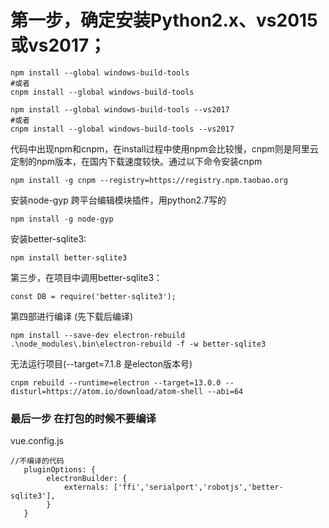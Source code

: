 # 第一步，确定安装Python2.x、vs2015或vs2017；
```
npm install --global windows-build-tools
#或者
cnpm install --global windows-build-tools
 
npm install --global windows-build-tools --vs2017
#或者
cnpm install --global windows-build-tools --vs2017
```
代码中出现npm和cnpm，在install过程中使用npm会比较慢，cnpm则是阿里云定制的npm版本，在国内下载速度较快。通过以下命令安装cnpm
```
npm install -g cnpm --registry=https://registry.npm.taobao.org

```
安装node-gyp 跨平台编辑模块插件，用python2.7写的 
```
npm install -g node-gyp
```
安装better-sqlite3:
```
npm install better-sqlite3
```
第三步，在项目中调用better-sqlite3：
```
const DB = require('better-sqlite3');
```
第四部进行编译 (先下载后编译)
```
npm install --save-dev electron-rebuild
.\node_modules\.bin\electron-rebuild -f -w better-sqlite3
```
无法运行项目(--target=7.1.8 是electon版本号)
```
cnpm rebuild --runtime=electron --target=13.0.0 --disturl=https://atom.io/download/atom-shell --abi=64
```
### 最后一步 在打包的时候不要编译
vue.config.js
```
//不编译的代码
   pluginOptions: {
        electronBuilder: {
            externals: ['ffi','serialport','robotjs','better-sqlite3'],
        }
   }
```
